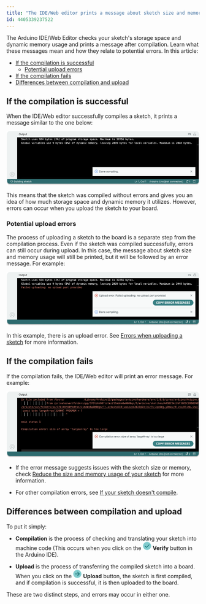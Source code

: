 ```yaml
---
title: "The IDE/Web editor prints a message about sketch size and memory usage"
id: 4405339237522
---
```


The Arduino IDE/Web Editor checks your sketch's storage space and dynamic memory usage and prints a message after compilation. Learn what these messages mean and how they relate to potential errors. In this article:

* [If the compilation is successful](#if-the-compilation-is-successful)
  * [Potential upload errors](#potential-upload-errors)
* [If the compilation fails](#if-the-compilation-fails)
* [Differences between compilation and upload](#differences-between-compilation-and-upload)

<a id="if-the-compilation-is-successful"></a>

## If the compilation is successful

When the IDE/Web editor successfully compiles a sketch, it prints a message similar to the one below:

![IDE 2 with a message about sketch storage space and dynamic memory usage printed on the console](img/ide2_successful_compilation.png)

This means that the sketch was compiled without errors and gives you an idea of how much storage space and dynamic memory it utilizes. However, errors can occur when you upload the sketch to your board. 

<a id="potential-upload-errors"></a>

### Potential upload errors

The process of uploading a sketch to the board is a separate step from the compilation process. Even if the sketch was compiled successfully, errors can still occur during upload. In this case, the message about sketch size and memory usage will still be printed, but it will be followed by an error message. For example:

![IDE 2 with a message about sketch storage space and dynamic memory usage and failed upload error printed on the console](img/ide2_upload_error.png)

In this example, there is an upload error. See [Errors when uploading a sketch](https://support.arduino.cc/hc/en-us/articles/4403365313810-Errors-when-uploading-a-sketch') for more information.

<a id="if-the-compilation-fails"></a>

## If the compilation fails

If the compilation fails, the IDE/Web editor will print an error message. For example:

![IDE 2 with a sketch size error message printed on the console](img/ide2_compilation_error_size.png)

* If the error message suggests issues with the sketch size or memory, check [Reduce the size and memory usage of your sketch](https://support.arduino.cc/hc/en-us/articles/360013825179-Reduce-the-size-and-memory-usage-of-your-sketch) for more information.

* For other compilation errors, see [If your sketch doesn't compile](https://support.arduino.cc/hc/en-us/articles/4402764401554-Compilation-errors-when-uploading).

<a id="differences-between-compilation-and-upload"></a>

## Differences between compilation and upload

To put it simply:

* **Compilation** is the process of checking and translating your sketch into machine code (This occurs when you click on the ![Verify button](img/symbol_verify2.png) **Verify** button in the Arduino IDE).

* **Upload** is the process of transferring the compiled sketch into a board. When you click on the ![Upload button](img/symbol_upload2.png) **Upload** button, the sketch is first compiled, and if compilation is successful, it is then uploaded to the board.

These are two distinct steps, and errors may occur in either one.